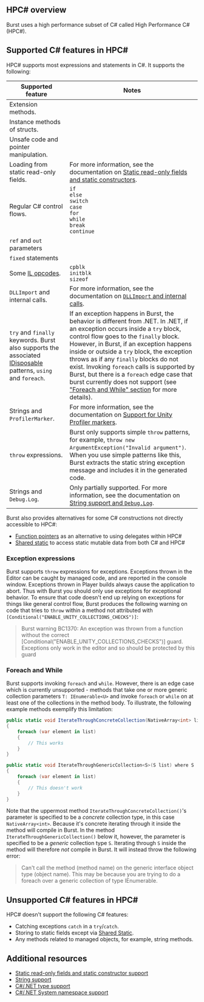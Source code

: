 ## HPC# overview

Burst uses a high performance subset of C# called High Performance C# (HPC#).

## Supported C# features in HPC#

HPC# supports most expressions and statements in C#. It supports the following:

|**Supported feature**|**Notes**|
|---|---|
|Extension methods.||
|Instance methods of structs.||
|Unsafe code and pointer manipulation.||
|Loading from static read-only fields.|For more information, see the documentation on [Static read-only fields and static constructors](csharp-static-read-only-support.md).|
|Regular C# control flows.|`if`<br/>`else`<br/>`switch`<br/>`case`<br/>`for`<br/>`while`<br/>`break`<br/>`continue`|
|`ref` and `out` parameters||
|`fixed` statements||
|Some [IL opcodes](https://docs.microsoft.com/en-us/dotnet/api/system.reflection.emit.opcodes?view=net-6.0).|`cpblk`<br/> `initblk`<br/> `sizeof`|
|`DLLImport` and internal calls.|For more information, see the documentation on [`DLLImport` and internal calls](csharp-burst-intrinsics-dllimport.md).|
|`try` and `finally` keywords. Burst also supports the associated [IDisposable](https://docs.microsoft.com/en-us/dotnet/api/system.idisposable?view=net-6.0) patterns, `using` and `foreach`.|If an exception happens in Burst, the behavior is different from .NET. In .NET, if an exception occurs inside a `try` block, control flow goes to the `finally` block. However, in Burst, if an exception happens inside or outside a `try` block, the exception throws as if any `finally` blocks do not exist. Invoking `foreach` calls is supported by Burst, but there is a `foreach` edge case that burst currently does not support (see ["Foreach and While" section](#foreach-and-while) for more details).|
|Strings and `ProfilerMarker`.|For more information, see the documentation on [Support for Unity Profiler markers](debugging-profiling-tools.md#profiler-markers).|
|`throw` expressions.| Burst only supports simple `throw` patterns, for example, `throw new ArgumentException("Invalid argument")`. When you use simple patterns like this, Burst extracts the static string exception message and includes it in the generated code.|
|Strings and `Debug.Log`.|Only partially supported. For more information, see the documentation on [String support and `Debug.Log`](csharp-string-support.md). |

Burst also provides alternatives for some C# constructions not directly accessible to HPC#:

* [Function pointers](csharp-function-pointers.md) as an alternative to using delegates within HPC#
* [Shared static](csharp-shared-static.md) to access static mutable data from both C# and HPC#

### Exception expressions

Burst supports `throw` expressions for exceptions. Exceptions thrown in the Editor can be caught by managed code, and are reported in the console window. Exceptions thrown in Player builds always cause the application to abort. Thus with Burst you should only use exceptions for exceptional behavior. To ensure that code doesn't end up relying on exceptions for things like general control flow, Burst produces the following warning on code that tries to `throw` within a method not attributed with `[Conditional("ENABLE_UNITY_COLLECTIONS_CHECKS")]`:

> Burst warning BC1370: An exception was thrown from a function without the correct [Conditional("ENABLE_UNITY_COLLECTIONS_CHECKS")] guard. Exceptions only work in the editor and so should be protected by this guard

<a name="foreach-and-while"></a>
### Foreach and While

Burst supports invoking `foreach` and `while`. However, there is an edge case which is currently unsupported - methods that take one or more generic collection parameters `T: IEnumerable<U>` and invoke `foreach` or `while` on at least one of the collections in the method body. 
To illustrate, the following example methods exemplify this limitation:
```c#
public static void IterateThroughConcreteCollection(NativeArray<int> list)
{
    foreach (var element in list)
    {
        // This works
    }
}

public static void IterateThroughGenericCollection<S>(S list) where S : struct, IEnumerable<int>
{
    foreach (var element in list)
    {
        // This doesn't work
    }
}
```
Note that the uppermost method `IterateThroughConcreteCollection()`'s parameter is specified to be a *concrete* collection type, in this case `NativeArray<int>`. Because it's concrete iterating through it inside the method will compile in Burst. 
In the method `IterateThroughGenericCollection()` below it, however, the parameter is specified to be a *generic* collection type `S`. Iterating through `S` inside the method will therefore *not* compile in Burst. It will instead throw the following error:
> Can't call the method (method name) on the generic interface object type (object name). This may be because you are trying to do a foreach over a generic collection of type IEnumerable.
 

## Unsupported C# features in HPC#

HPC# doesn't support the following C# features:

* Catching exceptions `catch` in a `try`/`catch`.
* Storing to static fields except via [Shared Static](csharp-shared-static.md).
* Any methods related to managed objects, for example, string methods.

## Additional resources

* [Static read-only fields and static constructor support](csharp-static-read-only-support.md)
* [String support](csharp-string-support.md)
* [C#/.NET type support](csharp-type-support.md)
* [C#/.NET System namespace support](csharp-system-support.md)